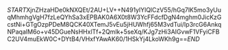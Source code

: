 $START$XjnZHzaHDe0kNXQEt/2AU+LV++N491ylYlQlCzV55/hGq7lK5mo3yUuqMhmhgVgH7fzLeQYhSa3xEPBAK0A6X0t8W3YcFFdcfDgN4mghm0JicKzGcstNi+GTgOzpPDeM8QCK40XTemJ5vEu5jHUWhfj65M3vdTui/Ip3rcG6AnkqNPaqaIM6o+v45DGueNsHHxlTf+2Qmlk+5seXq/KJg7zHi3AIGvwF1VFyiCFBC2UV4muEkW0C+DYtB4/VHxfYAwAK60/1HSkYj4LkoWKh9g==$END$